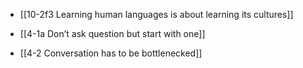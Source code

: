 - [[10-2f3 Learning human languages is about learning its cultures]]

- [[4-1a Don’t ask question but start with one]]
- [[4-2 Conversation has to be bottlenecked]]
